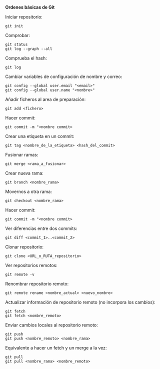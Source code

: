 **Ordenes básicas de Git**

Iniciar repositorio:
~~~
git init
~~~

Comprobar:
~~~
git status
git log --graph --all
~~~

Comprueba el hash:
~~~
git log
~~~

Cambiar variables de configuración de nombre y correo:
~~~
git config --global user.email "<email>"
git config --global user.name "<nombre>"
~~~

Añadir ficheros al area de preparación:
~~~
git add <fichero>
~~~

Hacer commit:
~~~
git commit -m "<nombre commit>
~~~

Crear una etiqueta en un commit:
~~~
git tag <nombre_de_la_etiqueta> <hash_del_commit>
~~~

Fusionar ramas:
~~~
git merge <rama_a_fusionar>
~~~

Crear nueva rama:
~~~
git branch <nombre_rama>
~~~

Movernos a otra rama:
~~~
git checkout <nombre_rama>
~~~

Hacer commit:
~~~
git commit -m "<nombre commit>
~~~

Ver diferencias entre dos commits:
~~~
git diff <commit_1>..<commit_2>
~~~

Clonar repositorio:
~~~
git clone <URL_o_RUTA_repositorio>
~~~

Ver repositorios remotos:
~~~
git remote -v
~~~

Renombrar repositorio remoto:
~~~
git remote rename <nombre_actual> <nuevo_nombre>
~~~

Actualizar información de repositorio remoto (no incorpora los cambios):
~~~
git fetch
git fetch <nombre_remoto>
~~~

Enviar cambios locales al repositorio remoto:
~~~
git push
git push <nombre_remoto> <nombre_rama>
~~~

Equivalente a hacer un fetch y un merge a la vez:
~~~
git pull
git pull <nombre_rama> <nombre_remoto>
~~~
